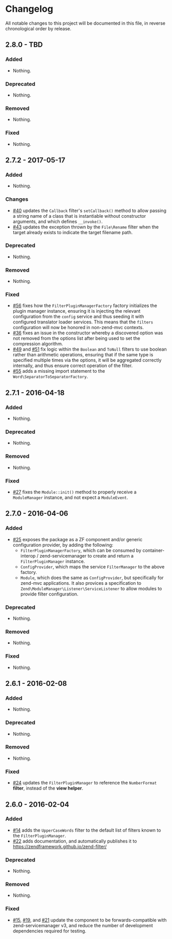 # Changelog

All notable changes to this project will be documented in this file, in reverse chronological order by release.

## 2.8.0 - TBD

### Added

- Nothing.

### Deprecated

- Nothing.

### Removed

- Nothing.

### Fixed

- Nothing.

## 2.7.2 - 2017-05-17

### Added

- Nothing.

### Changes

- [#40](https://github.com/zendframework/zend-filter/pull/40) updates the
  `Callback` filter's `setCallback()` method to allow passing a string name of a
  class that is instantiable without constructor arguments, and which defines
  `__invoke()`.
- [#43](https://github.com/zendframework/zend-filter/pull/43) updates the
  exception thrown by the `File\Rename` filter when the target already exists to
  indicate the target filename path.

### Deprecated

- Nothing.

### Removed

- Nothing.

### Fixed

- [#56](https://github.com/zendframework/zend-filter/pull/56) fixes how the
  `FilterPluginManagerFactory` factory initializes the plugin manager instance,
  ensuring it is injecting the relevant configuration from the `config` service
  and thus seeding it with configured translator loader services. This means
  that the `filters` configuration will now be honored in non-zend-mvc contexts.
- [#36](https://github.com/zendframework/zend-filter/pull/36) fixes an issue in
  the constructor whereby a discovered option was not removed from the options
  list after being used to set the compression algorithm.
- [#49](https://github.com/zendframework/zend-filter/pull/49) and
  [#51](https://github.com/zendframework/zend-filter/pull/51) fix logic within
  the `Boolean` and `ToNull` filters to use boolean rather than arithmetic
  operations, ensuring that if the same type is specified multiple times via the
  options, it will be aggregated correctly internally, and thus ensure correct
  operation of the filter.
- [#55](https://github.com/zendframework/zend-filter/pull/55) adds a missing
  import statement to the `Word\SeparatorToSeparatorFactory`.

## 2.7.1 - 2016-04-18

### Added

- Nothing.

### Deprecated

- Nothing.

### Removed

- Nothing.

### Fixed

- [#27](https://github.com/zendframework/zend-filter/pull/27) fixes the
  `Module::init()` method to properly receive a `ModuleManager` instance, and
  not expect a `ModuleEvent`.

## 2.7.0 - 2016-04-06

### Added

- [#25](https://github.com/zendframework/zend-filter/pull/25) exposes the
  package as a ZF component and/or generic configuration provider, by adding the
  following:
  - `FilterPluginManagerFactory`, which can be consumed by container-interop /
    zend-servicemanager to create and return a `FilterPluginManager` instance.
  - `ConfigProvider`, which maps the service `FilterManager` to the above
    factory.
  - `Module`, which does the same as `ConfigProvider`, but specifically for
    zend-mvc applications. It also provices a specification to
    `Zend\ModuleManager\Listener\ServiceListener` to allow modules to provide
    filter configuration.

### Deprecated

- Nothing.

### Removed

- Nothing.

### Fixed

- Nothing.

## 2.6.1 - 2016-02-08

### Added

- Nothing.

### Deprecated

- Nothing.

### Removed

- Nothing.

### Fixed

- [#24](https://github.com/zendframework/zend-filter/pull/24) updates the
  `FilterPluginManager` to reference the `NumberFormat` **filter**, instead of
  the **view helper**.

## 2.6.0 - 2016-02-04

### Added

- [#14](https://github.com/zendframework/zend-filter/pull/14) adds the
  `UpperCaseWords` filter to the default list of filters known to the
  `FilterPluginManager`.
- [#22](https://github.com/zendframework/zend-filter/pull/22) adds
  documentation, and automatically publishes it to
  https://zendframework.github.io/zend-filter/

### Deprecated

- Nothing.

### Removed

- Nothing.

### Fixed

- [#15](https://github.com/zendframework/zend-filter/pull/15),
  [#19](https://github.com/zendframework/zend-filter/pull/19), and
  [#21](https://github.com/zendframework/zend-filter/pull/21)
  update the component to be forwards-compatible with zend-servicemanager v3,
  and reduce the number of development dependencies required for testing.

